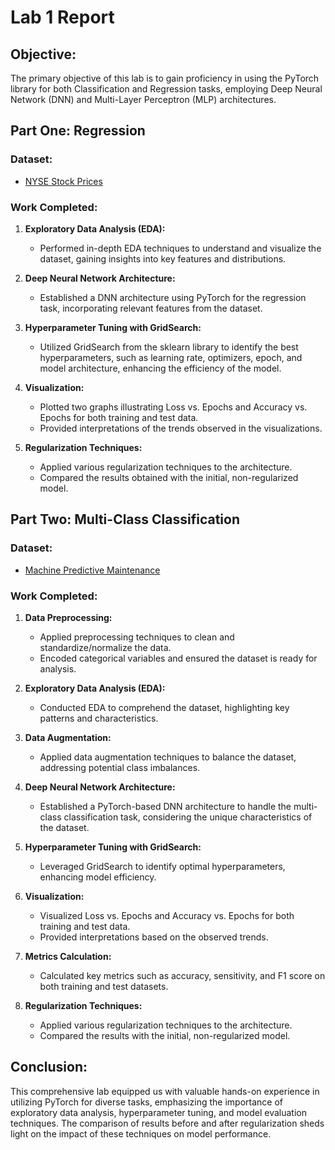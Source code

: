# Lab 1 Report

## Objective:
The primary objective of this lab is to gain proficiency in using the PyTorch library for both Classification and Regression tasks, employing Deep Neural Network (DNN) and Multi-Layer Perceptron (MLP) architectures.

## Part One: Regression
### Dataset:
- [NYSE Stock Prices](https://www.kaggle.com/datasets/dgawlik/nyse)

### Work Completed:
1. **Exploratory Data Analysis (EDA):**
    - Performed in-depth EDA techniques to understand and visualize the dataset, gaining insights into key features and distributions.

2. **Deep Neural Network Architecture:**
    - Established a DNN architecture using PyTorch for the regression task, incorporating relevant features from the dataset.

3. **Hyperparameter Tuning with GridSearch:**
    - Utilized GridSearch from the sklearn library to identify the best hyperparameters, such as learning rate, optimizers, epoch, and model architecture, enhancing the efficiency of the model.

4. **Visualization:**
    - Plotted two graphs illustrating Loss vs. Epochs and Accuracy vs. Epochs for both training and test data.
    - Provided interpretations of the trends observed in the visualizations.

5. **Regularization Techniques:**
    - Applied various regularization techniques to the architecture.
    - Compared the results obtained with the initial, non-regularized model.

## Part Two: Multi-Class Classification
### Dataset:
- [Machine Predictive Maintenance](https://www.kaggle.com/datasets/shivamb/machine-predictive-maintenance-classification)

### Work Completed:
1. **Data Preprocessing:**
    - Applied preprocessing techniques to clean and standardize/normalize the data.
    - Encoded categorical variables and ensured the dataset is ready for analysis.

2. **Exploratory Data Analysis (EDA):**
    - Conducted EDA to comprehend the dataset, highlighting key patterns and characteristics.

3. **Data Augmentation:**
    - Applied data augmentation techniques to balance the dataset, addressing potential class imbalances.

4. **Deep Neural Network Architecture:**
    - Established a PyTorch-based DNN architecture to handle the multi-class classification task, considering the unique characteristics of the dataset.

5. **Hyperparameter Tuning with GridSearch:**
    - Leveraged GridSearch to identify optimal hyperparameters, enhancing model efficiency.

6. **Visualization:**
    - Visualized Loss vs. Epochs and Accuracy vs. Epochs for both training and test data.
    - Provided interpretations based on the observed trends.

7. **Metrics Calculation:**
    - Calculated key metrics such as accuracy, sensitivity, and F1 score on both training and test datasets.

8. **Regularization Techniques:**
    - Applied various regularization techniques to the architecture.
    - Compared the results with the initial, non-regularized model.

## Conclusion:
This comprehensive lab equipped us with valuable hands-on experience in utilizing PyTorch for diverse tasks, emphasizing the importance of exploratory data analysis, hyperparameter tuning, and model evaluation techniques. The comparison of results before and after regularization sheds light on the impact of these techniques on model performance.
